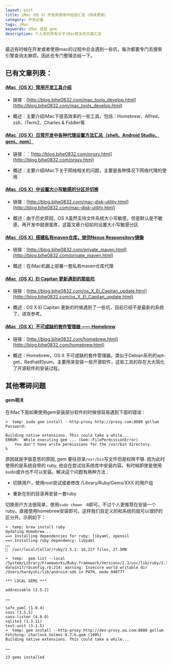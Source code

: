 ```yaml
---
layout: post
title: iMac（OS X）开发和使用中经验汇总（持续更新）
category: 开发必备
tags: iMac
keywords: iMac 经验 gem 
description: 个人写的所有关于iMac相关的文章汇总
---
```


最近有时候在开发或者使用mac的过程中总会遇到一些坑，每次都要专门去搜索引擎查询太麻烦，因此也专门整理总结一下。

## 已有文章列表：

#### [iMac（OS X）常用开发工具介绍](http://blog.bihe0832.com/mac_tools_develop.html)

- 链接：[http://blog.bihe0832.com/mac_tools_develop.html](http://blog.bihe0832.com/mac_tools_develop.html)

- 概述：主要介绍iMac下提高效率的一些工具，包括：Homebrew、Alfred、zsh、iTerm2、Charles & Fiddler等

#### [iMac（OS X）日常开发中各种代理设置方法汇总（shell、Android Studio、gem、npm）](http://blog.bihe0832.com/proxy.html)

- 链接：：[http://blog.bihe0832.com/proxy.html](http://blog.bihe0832.com/proxy.html)

- 概述：主要介绍iMac下关于网络相关的问题，主要是各种情况下网络代理的使用
	
#### [iMac（OS X）中设置大小写敏感的分区并切换](http://blog.bihe0832.com/mac-disk-utility.html)

- 链接：[http://blog.bihe0832.com/mac-disk-utility.html](http://blog.bihe0832.com/mac-disk-utility.html)

- 概述：由于历史原因，OS X虽然支持文件系统大小写敏感，但是默认是不敏感，再开发中就很蛋疼，这篇文章介绍如何设置大小写敏感分区

#### [iMac（OS X）搭建私有maven仓库，提供Nexus Responsitory镜像](http://blog.bihe0832.com/private_maven.html)

- 链接：[http://blog.bihe0832.com/private_maven.html](http://blog.bihe0832.com/private_maven.html)

- 概述：在iMac机器上部署一套私有maven仓库代理

#### [iMac（OS X）El Capitan 更新遇到的那些坑](http://blog.bihe0832.com/os_X_El_Capitan_update.html)

- 链接：[http://blog.bihe0832.com/os_X_El_Capitan_update.html](http://blog.bihe0832.com/os_X_El_Capitan_update.html)
	
- 概述：OS X El Capitan 更新的时候遇到了一些坑，目前已经不是最新的系统了，进攻参考。

#### [iMac（OS X）不可或缺的套件管理器 —— Homebrew](http://blog.bihe0832.com/homebrew.html)

- 链接：[http://blog.bihe0832.com/homebrew.html](http://blog.bihe0832.com/homebrew.html)

- 概述：Homebrew，OS X 不可或缺的套件管理器。类似于Debian系列的apt-get，Redhat的yum，主要用来安装一些开源软件，这些工具的存在大大简化了开源软件的安装过程。

## 其他零碎问题

#### gem相关

在iMac下面如果使用gem安装部分软件的时候很容易遇到下面的错误：

	
	➜  temp: sudo gem install --http-proxy http://proxy.com:8080 gollum
	Password:
	
	Building native extensions. This could take a while...
	ERROR:  While executing gem ... (Gem::FilePermissionError)
	    You don't have write permissions for the /usr/bin directory.
	%	
	
原因就是字面意思的原因, gem 要往目录`/usr/bin`写文件但是权限不够. 因为此时使用的是系统自带的 ruby, 他会在尝试往系统库中安装内容。有时候即使是使用sudo或许也不可以安装。解决这个问题有两种方法：

- 切换用户，使用root尝试或者修改 /Library/Ruby/Gems/XXX 的用户组

- 重新在别的目录再安装一套ruby

切换用户方法很简单，使用`sudo chown -R`即可。不过个人更推荐在安装一个ruby。直接使用homebrew安装即可。这样我们自定义的和系统的就可以很好的区分开。示例如下：


	➜  temp: brew install ruby
	Updating Homebrew...
	==> Installing dependencies for ruby: libyaml, openssl
	==> Installing ruby dependency: libyaml
	……
	🍺  /usr/local/Cellar/ruby/2.5.1: 16,227 files, 27.5MB
	
	➜  temp:  gem list --local
	/System/Library/Frameworks/Ruby.framework/Versions/2.3/usr/lib/ruby/2.3.0/universal-darwin17/rbconfig.rb:214: warning: Insecure world writable dir /Users/hardyshi/lib/android-sdk in PATH, mode 040777
	
	*** LOCAL GEMS ***
	
	addressable (2.5.2)
	
	……
	
	safe_yaml (1.0.4)
	sass (3.5.5)
	sass-listen (4.0.0)
	sqlite3 (1.3.11)
	test-unit (3.1.5)
	➜  temp: gem install --http-proxy http://dev-proxy.oa.com:8080 gollum
	Fetching: charlock_holmes-0.7.6.gem (100%)
	Building native extensions. This could take a while...
	
	……
	
	23 gems installed
